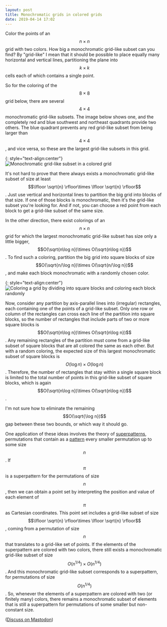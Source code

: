 ```yaml
---
layout: post
title: Monochromatic grids in colored grids
date: 2019-04-14 17:02
---
```

Color the points of an $$n\times n$$ grid with two colors. How big a monochromatic grid-like subset can you find? By "grid-like" I mean that it should be possible to place equally many horizontal and vertical lines, partitioning the plane into $$k\times k$$ cells each of which contains a single point.

So for the coloring of the $$8\times 8$$ grid below, there are several $$4\times 4$$ monochromatic grid-like subsets. The image below shows one, and the completely red and blue southwest and northeast quadrants provide two others.
The blue quadrant prevents any red grid-like subset from being larger than $$4\times 4$$, and vice versa, so these are the largest grid-like subsets in this grid. 

{: style="text-align:center"}
![Monochromatic grid-like subset in a colored grid]({{site.baseurl}}/assets/2019/subgrid.svg)

It's not hard to prove that there always exists a monochromatic grid-like subset of size at least $$\lfloor \sqrt{n} \rfloor\times \lfloor \sqrt{n} \rfloor$$.
Just use vertical and horizontal lines to partition the big grid into blocks of that size. If one of those blocks is monochromatic, then it's the grid-like subset you're looking for. And if not, you can choose a red point from each block to get a grid-like subset of the same size.

In the other direction, there exist colorings of an $$n\times n$$ grid for which the largest monochromatic grid-like subset has size only a little bigger, $$O(\sqrt{n\log n})\times O(\sqrt{n\log n})$$. To find such a coloring, partition the big grid into square blocks of size $$O(\sqrt{n/\log n})\times O(\sqrt{n/\log n})$$, and make each block monochromatic with a randomly chosen color.

{: style="text-align:center"}
![Coloring a grid by dividing into square blocks and coloring each block randomly]({{site.baseurl}}/assets/2019/blocked-coloring.svg)

Now, consider any partition by axis-parallel lines into (irregular) rectangles, each containing one of the points of a grid-like subset.  Only one row or column of the rectangles can cross each line of the partition into square blocks, so the number of rectangles that include parts of two or more square blocks is $$O(\sqrt{n\log n})\times O(\sqrt{n\log n})$$. Any remaining rectangles of the partition must come from a grid-like subset of square blocks that are all colored the same as each other. But with a random coloring, the expected size of this largest monochromatic subset of square blocks is $$O(\log n)\times O(\log n)$$. Therefore, the number of rectangles that stay within a single square block is limited to the total number of points in this grid-like subset of square blocks, which is again $$O(\sqrt{n\log n})\times O(\sqrt{n\log n})$$.

I'm not sure how to eliminate the remaining $$O(\sqrt{\log n})$$ gap between these two bounds, or which way it should go.

One application of these ideas involves the theory of [superpatterns](https://en.wikipedia.org/wiki/Superpattern), permutations that contain as a [pattern](https://en.wikipedia.org/wiki/Permutation_pattern) every smaller permutation up to some size $$n$$.
If $$\pi$$ is a superpattern for the permutations of size $$n$$, then we can obtain a point set by interpreting the position and value of each element of $$\pi$$ as Cartesian coordinates. This point set includes a grid-like subset of size $$\lfloor \sqrt{n} \rfloor\times \lfloor \sqrt{n} \rfloor$$, coming from a permutation of size $$n$$ that translates to a grid-like set of points.
If the elements of the superpattern are colored with two colors, there still exists a monochromatic grid-like subset of size $$O(n^{1/4})\times O(n^{1/4})$$.
And this monochromatic grid-like subset corresponds to a superpattern, for permutations of size $$O(n^{1/4})$$. So, whenever the elements of a superpattern are colored with two (or finitely many) colors, there remains a monochromatic subset of elements that is still a superpattern for permutations of some smaller but non-constant size.

([Discuss on Mastodon](https://mathstodon.xyz/@11011110/101927319466372642))